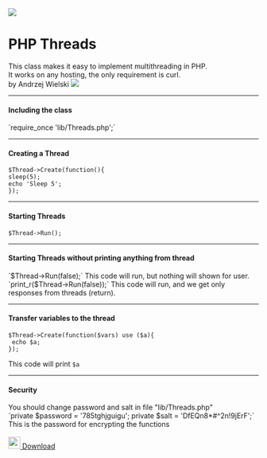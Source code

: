 <img src="https://github.com/wielski/PHPThreads/blob/master/phpthreads.png?raw=true">

PHP Threads
==========

This class makes it easy to implement multithreading in PHP.<br/>
It works on any hosting, the only requirement is curl.<br/>
by Andrzej Wielski <a href="http://vk.com/wielski"><img src="http://images2.wikia.nocookie.net/__cb20130815064125/gnomoria/ru/images/b/b4/Vk_favicon.png"></a>

<hr/>

<h4>Including the class</h4>
`require_once 'lib/Threads.php';`

<hr/>
<h4>Creating a Thread</h4>

    $Thread->Create(function(){
   	sleep(5);
   	echo 'Sleep 5';
    });

<hr/>

<h4>Starting Threads</h4>

`$Thread->Run();`

<hr/>

<h4>Starting Threads without printing anything from thread</h4>
`$Thread->Run(false);`
This code will run, but nothing will shown for user.<br/>
`print_r($Thread->Run(false));`
This code will run, and we get only responses from threads (return).

<hr/>

<h4>Transfer variables to the thread</h4>

    $Thread->Create(function($vars) use ($a){
     echo $a;
    });

This code will print `$a`

<hr/>

<h4>Security</h4>
You should change password and salt in file "lib/Threads.php"<br />
`private $password = '785tghjguigu';
private $salt = 'DfEQn8*#^2n!9jErF';`<br />
This is the password for encrypting the functions

<br />
<br />
<a href="https://github.com/wielski/PHPThreads/releases"><img src="https://assets-cdn.github.com/images/modules/logos_page/Octocat.png" width="24"> Download</a>

